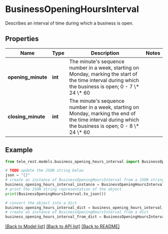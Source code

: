 # BusinessOpeningHoursInterval

Describes an interval of time during which a business is open.

## Properties

Name | Type | Description | Notes
------------ | ------------- | ------------- | -------------
**opening_minute** | **int** | The minute&#39;s sequence number in a week, starting on Monday, marking the start of the time interval during which the business is open; 0 - 7 \\* 24 \\* 60 | 
**closing_minute** | **int** | The minute&#39;s sequence number in a week, starting on Monday, marking the end of the time interval during which the business is open; 0 - 8 \\* 24 \\* 60 | 

## Example

```python
from tele_rest.models.business_opening_hours_interval import BusinessOpeningHoursInterval

# TODO update the JSON string below
json = "{}"
# create an instance of BusinessOpeningHoursInterval from a JSON string
business_opening_hours_interval_instance = BusinessOpeningHoursInterval.from_json(json)
# print the JSON string representation of the object
print(BusinessOpeningHoursInterval.to_json())

# convert the object into a dict
business_opening_hours_interval_dict = business_opening_hours_interval_instance.to_dict()
# create an instance of BusinessOpeningHoursInterval from a dict
business_opening_hours_interval_from_dict = BusinessOpeningHoursInterval.from_dict(business_opening_hours_interval_dict)
```
[[Back to Model list]](../README.md#documentation-for-models) [[Back to API list]](../README.md#documentation-for-api-endpoints) [[Back to README]](../README.md)


